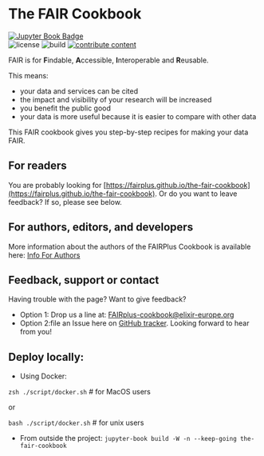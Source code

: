 # The FAIR Cookbook

[![Jupyter Book Badge](https://jupyterbook.org/badge.svg)](https://faircookbook.elixir-europe.org/content/home.html)    
![license](https://img.shields.io/badge/license-CC--BY--4.0-blue)
![build](https://github.com/FAIRplus/the-fair-cookbook/actions/workflows/build-migrating.yml/badge.svg?branch=main)
[![contribute content](https://img.shields.io/badge/contribute-content-blueviolet)](https://github.com/FAIRplus/the-fair-cookbook/issues/new?assignees=proccaserra&labels=issue+type%3A+meta+checklist%2Cauthor%27s+task%3A+write+abstract%2Ceditor%27s+task%3A+identify+author&template=meta-checklist.md&title=TitleOfRecipe)



FAIR is for **F**indable, **A**ccessible, **I**nteroperable and **R**eusable. 

This means: 
  - your data and services can be cited
  - the impact and visibility of your research will be increased
  - you benefit the public good
  - your data is more useful because it is easier to compare with other data
  
This FAIR cookbook gives you step-by-step recipes for making your data FAIR.


## For readers

You are probably looking for [https://fairplus.github.io/the-fair-cookbook](https://fairplus.github.io/the-fair-cookbook). Or do you want to leave feedback? If so, please see below.


## For authors, editors, and developers 

More information about the authors of the FAIRPlus Cookbook is available here: [Info For Authors](https://fairplus.github.io/the-fair-cookbook/content/home.html)


## Feedback, support or contact

Having trouble with the page? Want to give feedback? 

- Option 1: Drop us a line at: FAIRplus-cookbook@elixir-europe.org 
- Option 2:file an Issue here on [GitHub tracker](https://github.com/FAIRplus/the-fair-cookbook/issues). Looking forward to hear from you!


## Deploy locally:


- Using Docker:

`zsh ./script/docker.sh` # for MacOS users 

or 

`bash ./script/docker.sh` # for unix users

- From outside the project:
`jupyter-book build -W -n --keep-going the-fair-cookbook`
